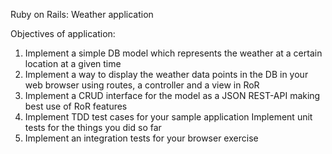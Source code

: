 Ruby on Rails: Weather application

Objectives of application:
1) Implement a simple DB model which represents the weather at a certain location at a given time
2) Implement a way to display the weather data points in the DB in your web browser using routes, a controller and a view in RoR
3) Implement a CRUD interface for the model as a JSON REST-API making best use of RoR features
4) Implement TDD test cases for your sample application
   Implement unit tests for the things you did so far
5) Implement an integration tests for your browser exercise

